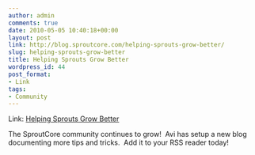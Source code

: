```yaml
---
author: admin
comments: true
date: 2010-05-05 10:40:18+00:00
layout: post
link: http://blog.sproutcore.com/helping-sprouts-grow-better/
slug: helping-sprouts-grow-better
title: Helping Sprouts Grow Better
wordpress_id: 44
post_format:
- Link
tags:
- Community
---
```


Link: [Helping Sprouts Grow Better](http://fertilizer.tumblr.com/)

		

The SproutCore community continues to grow!  Avi has setup a new blog documenting more tips and tricks.  Add it to your RSS reader today!
